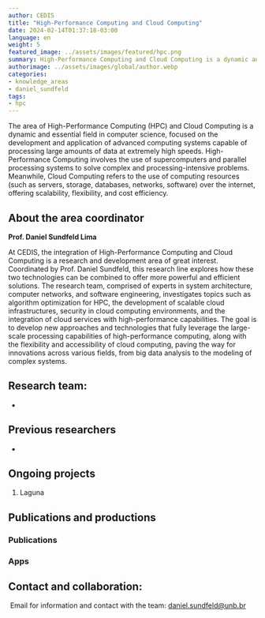 ```yaml
---
author: CEDIS
title: "High-Performance Computing and Cloud Computing"
date: 2024-02-14T01:37:18-03:00
language: en
weight: 5
featured_image: ../assets/images/featured/hpc.png
summary: High-Performance Computing and Cloud Computing is a dynamic and essential field in computer science, focused on the development and application of advanced computing systems capable of processing large amounts of data at extremely high speeds.
authorimage: ../assets/images/global/author.webp
categories:
- knowledge_areas
- daniel_sundfeld
tags: 
- hpc
---
```

The area of High-Performance Computing (HPC) and Cloud Computing is a dynamic and essential field in computer science, focused on the development and application of advanced computing systems capable of processing large amounts of data at extremely high speeds. High-Performance Computing involves the use of supercomputers and parallel processing systems to solve complex and processing-intensive problems. Meanwhile, Cloud Computing refers to the use of computing resources (such as servers, storage, databases, networks, software) over the internet, offering scalability, flexibility, and cost efficiency.

## About the area coordinator
**Prof. Daniel Sundfeld Lima**

At CEDIS, the integration of High-Performance Computing and Cloud Computing is a research and development area of great interest. Coordinated by Prof. Daniel Sundfeld, this research line explores how these two technologies can be combined to offer more powerful and efficient solutions. The research team, comprised of experts in system architecture, computer networks, and software engineering, investigates topics such as algorithm optimization for HPC, the development of scalable cloud infrastructures, security in cloud computing environments, and the integration of cloud services with high-performance capabilities. The goal is to develop new approaches and technologies that fully leverage the large-scale processing capabilities of high-performance computing, along with the flexibility and accessibility of cloud computing, paving the way for innovations across various fields, from big data analysis to the modeling of complex systems.

## Research team:

-

## Previous researchers
-

## Ongoing projects
1. Laguna

## Publications and productions

### Publications

### Apps

## Contact and collaboration:
 Email for information and contact with the team: [daniel.sundfeld@unb.br](mailto:daniel.sundfeld@unb.br)
